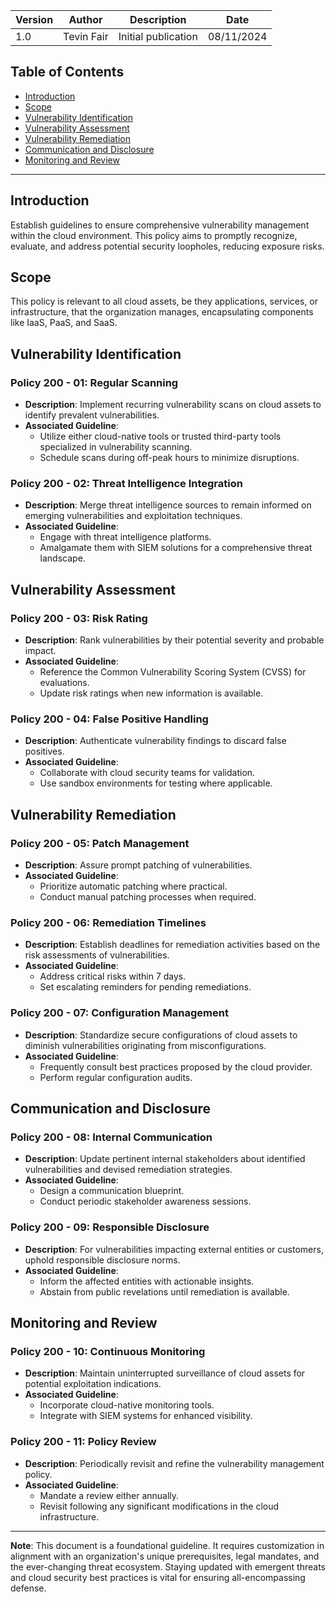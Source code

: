 | Version | Author         | Description                       | Date      |
|---------|----------------|-----------------------------------|-----------|
| 1.0     | Tevin Fair  | Initial publication |08/11/2024 |

## Table of Contents

- [Introduction](#introduction)
- [Scope](#scope)
- [Vulnerability Identification](#vulnerability-identification)
- [Vulnerability Assessment](#vulnerability-assessment)
- [Vulnerability Remediation](#vulnerability-remediation)
- [Communication and Disclosure](#communication-and-disclosure)
- [Monitoring and Review](#monitoring-and-review)

---

<a name="introduction"></a>

## Introduction

Establish guidelines to ensure comprehensive vulnerability management within the cloud environment. This policy aims to promptly recognize, evaluate, and address potential security loopholes, reducing exposure risks.

<a name="scope"></a>

## Scope

This policy is relevant to all cloud assets, be they applications, services, or infrastructure, that the organization manages, encapsulating components like IaaS, PaaS, and SaaS.

<a name="vulnerability-identification"></a>

## Vulnerability Identification

### Policy 200 - 01: Regular Scanning

- **Description**: Implement recurring vulnerability scans on cloud assets to identify prevalent vulnerabilities.
- **Associated Guideline**:
  - Utilize either cloud-native tools or trusted third-party tools specialized in vulnerability scanning.
  - Schedule scans during off-peak hours to minimize disruptions.

### Policy 200 - 02: Threat Intelligence Integration

- **Description**: Merge threat intelligence sources to remain informed on emerging vulnerabilities and exploitation techniques.
- **Associated Guideline**:
  - Engage with threat intelligence platforms.
  - Amalgamate them with SIEM solutions for a comprehensive threat landscape.

<a name="vulnerability-assessment"></a>

## Vulnerability Assessment

### Policy 200 - 03: Risk Rating

- **Description**: Rank vulnerabilities by their potential severity and probable impact.
- **Associated Guideline**:
  - Reference the Common Vulnerability Scoring System (CVSS) for evaluations.
  - Update risk ratings when new information is available.

### Policy 200 - 04: False Positive Handling

- **Description**: Authenticate vulnerability findings to discard false positives.
- **Associated Guideline**:
  - Collaborate with cloud security teams for validation.
  - Use sandbox environments for testing where applicable.

<a name="vulnerability-remediation"></a>

## Vulnerability Remediation

### Policy 200 - 05: Patch Management

- **Description**: Assure prompt patching of vulnerabilities.
- **Associated Guideline**:
  - Prioritize automatic patching where practical.
  - Conduct manual patching processes when required.

### Policy 200 - 06: Remediation Timelines

- **Description**: Establish deadlines for remediation activities based on the risk assessments of vulnerabilities.
- **Associated Guideline**:
  - Address critical risks within 7 days.
  - Set escalating reminders for pending remediations.

### Policy 200 - 07: Configuration Management

- **Description**: Standardize secure configurations of cloud assets to diminish vulnerabilities originating from misconfigurations.
- **Associated Guideline**:
  - Frequently consult best practices proposed by the cloud provider.
  - Perform regular configuration audits.

<a name="communication-and-disclosure"></a>

## Communication and Disclosure

### Policy 200 - 08: Internal Communication

- **Description**: Update pertinent internal stakeholders about identified vulnerabilities and devised remediation strategies.
- **Associated Guideline**:
  - Design a communication blueprint.
  - Conduct periodic stakeholder awareness sessions.

### Policy 200 - 09: Responsible Disclosure

- **Description**: For vulnerabilities impacting external entities or customers, uphold responsible disclosure norms.
- **Associated Guideline**:
  - Inform the affected entities with actionable insights.
  - Abstain from public revelations until remediation is available.

<a name="monitoring-and-review"></a>

## Monitoring and Review

### Policy 200 - 10: Continuous Monitoring

- **Description**: Maintain uninterrupted surveillance of cloud assets for potential exploitation indications.
- **Associated Guideline**:
  - Incorporate cloud-native monitoring tools.
  - Integrate with SIEM systems for enhanced visibility.

### Policy 200 - 11: Policy Review

- **Description**: Periodically revisit and refine the vulnerability management policy.
- **Associated Guideline**:
  - Mandate a review either annually.
  - Revisit following any significant modifications in the cloud infrastructure.

---

**Note**: This document is a foundational guideline. It requires customization in alignment with an organization's unique prerequisites, legal mandates, and the ever-changing threat ecosystem. Staying updated with emergent threats and cloud security best practices is vital for ensuring all-encompassing defense.
